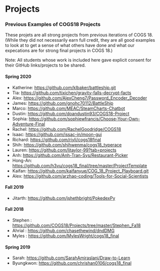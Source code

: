 
# Projects

### Previous Examples of COGS18 Projects

These projets are all strong projects from previous iterations of COGS 18. (While they did not necessarily earn full credit, they are all good examples to look at to get a sense of what others have done and what our expecations are for strong final projects in COGS 18.)

Note: All students whose work is included here gave explicit consent for their GitHub links/projects to be shared. 

#### Spring 2020
- Katherine: https://github.com/klbaker/battleship.git
- Tia: https://github.com/tixichen/gravity-falls-decrypt-facts
- Alex: https://github.com/AlexCheng7/Password_Encoder_Decoder
- James: https://github.com/gnohc70112/BattleShip
- Marco: https://github.com/MEAC/SteamCharts-Chatbot
- Dustin: https://github.com/doandustin93/COGS18-Project
- Sophia: https://github.com/sophiewfrancis/Choose-Your-Own-Adventure-Final
- Rachel: https://github.com/RachelGoodridge/COGS18
- Isaac: https://github.com/issac-in/moon-gui
- Richard: https://github.com/riyli/cogs18final
- Shih: https://github.com/shihwenma/cogs18_typerace
- Lauren: https://github.com/ljtaylor-99?tab=projects
- Anh: https://github.com/Anh-Tran-Sys/Restaurant-Picker
- Hong-An: https://github.com/h3vu/cogs18_final/tree/master/ProjectTemplate
- Kaifan: https://github.com/kaifanyue/COG_18_Project_Playboard.git
- Alex: https://github.com/arzhao-coding/Tools-for-Social-Scientists

#### Fall 2019
- Jitarth:  https://github.com/jshethbright/PokedexPy

#### Fall 2018
- Stephen : https://github.com/COGS18/Projects/tree/master/Stephen_Fa18
- Ahrial : https://github.com/chasethewind/dndDMG
- Myles : https://github.com/MylesWright/cogs18_final

#### Spring 2019
- Sarah: https://github.com/SarahAmiraslani/Draw-to-Learn
- Byungkwon: https://github.com/chrishan0106/cogs18_final



